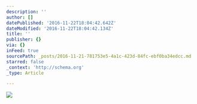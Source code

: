 ```yaml
---
description: ''
author: []
datePublished: '2016-11-22T18:04:42.642Z'
dateModified: '2016-11-22T18:04:42.134Z'
title: ''
publisher: {}
via: {}
inFeed: true
sourcePath: _posts/2016-11-21-781753e5-4a1c-423d-84fc-ebf0ba34edcc.md
starred: false
_context: 'http://schema.org'
_type: Article

---
```

![](https://the-grid-user-content.s3-us-west-2.amazonaws.com/a50d0236-5b61-487f-b8ec-e0b8dd2c7c9a.jpg)
